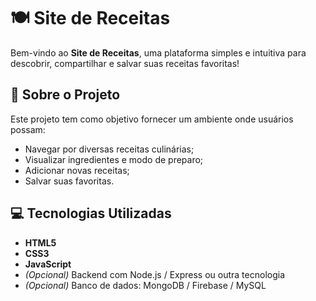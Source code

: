 # 🍽️ Site de Receitas

Bem-vindo ao **Site de Receitas**, uma plataforma simples e intuitiva para descobrir, compartilhar e salvar suas receitas favoritas!

## 📌 Sobre o Projeto

Este projeto tem como objetivo fornecer um ambiente onde usuários possam:
- Navegar por diversas receitas culinárias;
- Visualizar ingredientes e modo de preparo;
- Adicionar novas receitas;
- Salvar suas favoritas.

## 💻 Tecnologias Utilizadas

- **HTML5**
- **CSS3**
- **JavaScript**
- *(Opcional)* Backend com Node.js / Express ou outra tecnologia
- *(Opcional)* Banco de dados: MongoDB / Firebase / MySQL
